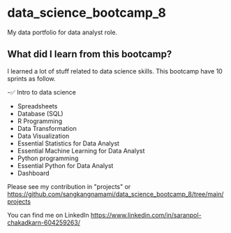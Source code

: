 # data_science_bootcamp_8
My data portfolio for data analyst role.

## What did I learn from this bootcamp?

I learned a lot of stuff related to data science skills. This bootcamp have 10 sprints as follow.

 -✅ Intro to data science
 - Spreadsheets
 - Database (SQL)
 - R Programming
 - Data Transformation
 - Data Visualization
 - Essential Statistics for Data Analyst
 - Essential Machine Learning for Data Analyst
 - Python programming
 - Essential Python for Data Analyst
 - Dashboard

Please see my contribution in "projects" or https://github.com/sangkangnamami/data_science_bootcamp_8/tree/main/projects

You can find me on  LinkedIn https://www.linkedin.com/in/saranpol-chakadkarn-604259263/

